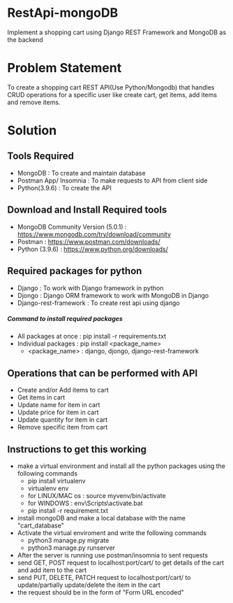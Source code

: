 # RestApi-mongoDB
Implement a shopping cart using Django REST Framework and MongoDB as the backend

# Problem Statement
To create a shopping cart REST API(Use Python/Mongodb) that handles CRUD operations for a specific user like create cart, get items, add items and remove items.

# Solution
## Tools  Required
- MongoDB : To create and maintain database
- Postman App/ Insomnia : To make requests to API from client side
- Python(3.9.6) : To create the API

## Download and Install Required  tools
- MongoDB Community Version (5.0.1) : https://www.mongodb.com/try/download/community
- Postman : https://www.postman.com/downloads/
- Python (3.9.6) : https://www.python.org/downloads/

## Required  packages for python
- Django : To work with Django framework in python
- Djongo : Django ORM framework to work with MongoDB in Django
- Django-rest-framework : To create rest api using django

##### Command to  install required packages
- All  packages at once : pip install -r requirements.txt
- Individual packages : pip install <package_name> 
  - <package_name> : django, djongo, django-rest-framework

## Operations that can be performed with API
- Create and/or Add items to  cart
- Get items in cart
- Update name for  item in  cart
- Update price for item in cart
- Update quantity for  item in cart
- Remove specific item from cart

## Instructions to get this working
- make a virtual environment and install all the python packages using the following commands
    - pip install virtualenv
    - virtualenv env
    - for LINUX/MAC os : source myvenv/bin/activate
    - for WINDOWS : env\Scripts\activate.bat
    - pip install -r requirement.txt
- install mongoDB and make a local database with the name "cart_database"
- Activate the virtual enviroment and write the following commands
    - python3 manage.py migrate
    - python3 manage.py runserver
- After the server is running use postman/insomnia to sent requests
- send GET, POST request to localhost:port/cart/ to get details of the cart and add item to the cart
- send PUT, DELETE, PATCH request to localhost:port/cart/<id> to update/partially update/delete the item in the cart 
- the request should be in the form of "Form URL encoded"
